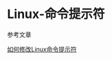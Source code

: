 # Linux-命令提示符

参考文章

[如何修改Linux命令提示符](http://www.cnblogs.com/hnrainll/archive/2012/02/04/2337736.html)